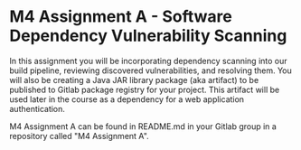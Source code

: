 # M4 Assignment A - Software Dependency Vulnerability Scanning

In this assignment you will be incorporating dependency scanning into our build pipeline, reviewing discovered vulnerabilities, and resolving them.  You will also be creating a Java JAR library package (aka artifact) to be published to Gitlab package registry for your project.  This artifact will be used later in the course as a dependency for a web application authentication.

M4 Assignment A can be found in README.md in your Gitlab group in a repository called "M4 Assignment A". 

